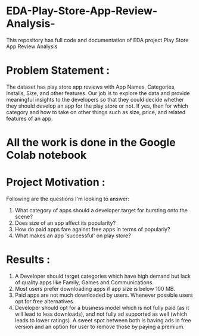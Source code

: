 # EDA-Play-Store-App-Review-Analysis-
This repository has full code and documentation of EDA project Play Store App Review Analysis 
# Problem Statement :
The dataset has play store app reviews with App Names, Categories, Installs, Size, and other features. Our job is to explore the data and provide meaningful insights to the developers so that they could decide whether they should develop an app for the play store or not. If yes, then for which category and how to take on other things such as size, price, and related features of an app.

# All the work is done in the Google Colab notebook
# Project Motivation :
Following are the questions I'm looking to answer:

1. What category of apps should a developer target for bursting onto the scene?
2. Does size of an app affect its popularity?
3. How do paid apps fare against free apps in terms of populariy?
4. What makes an app 'successful' on play store?

# Results :
1. A Developer should target categories which have high demand but lack of quality apps like Family, Games and Communications.
2. Most users prefer downloading apps if app size is below 100 MB.
3. Paid apps are not much downloaded by users. Whenever possible users opt for free alternatives.
4. Developer should opt for a business model which is not fully paid (as it will lead to less downloads), and not fully ad supported as well (which leads to lower ratings). A sweet spot between both is having ads in free version and an option for user to remove those by paying a premium.


